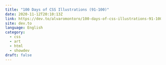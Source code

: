 ```yaml
---
title: "100 Days of CSS Illustrations (91-100)"
date: 2020-11-12T20:10:13Z
link: https://dev.to/alvaromontoro/100-days-of-css-illustrations-91-100-2a9d?utm_medium=RSS&utm_source=news.12bit.vn
site: dev.to
language: English
category:
  - css
  - art
  - html
  - showdev
draft: false
---
```

